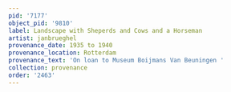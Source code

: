 ```yaml
---
pid: '7177'
object_pid: '9810'
label: Landscape with Sheperds and Cows and a Horseman
artist: janbrueghel
provenance_date: 1935 to 1940
provenance_location: Rotterdam
provenance_text: 'On loan to Museum Boijmans Van Beuningen '
collection: provenance
order: '2463'
---
```

